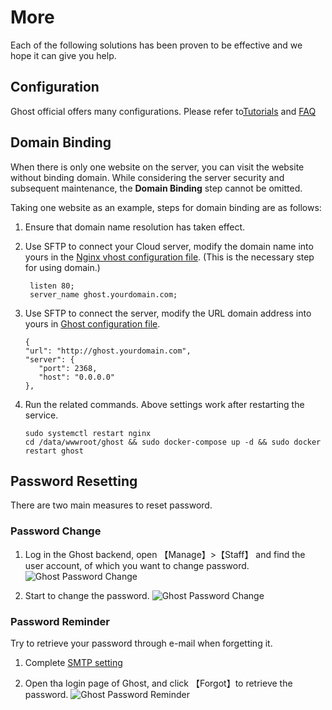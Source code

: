 # More

Each of the following solutions has been proven to be effective and we hope it can give you help.

## Configuration 

Ghost official offers many configurations. Please refer to[Tutorials](https://ghost.org/tutorials/) and [FAQ](https://ghost.org/faq/) 

## Domain Binding

When there is only one website on the server, you can visit the website without binding domain. While considering the server security and subsequent maintenance, the **Domain Binding** step cannot be omitted.

Taking one website as an example, steps for domain binding are as follows:

1. Ensure that domain name resolution has taken effect.
2. Use SFTP to connect your Cloud server, modify the domain name into yours in the [Nginx vhost configuration file](/stack-components.md#nginx). (This is the necessary step for using domain.)
   ```
    listen 80;
    server_name ghost.yourdomain.com;
   ```

3. Use SFTP to connect the server, modify the URL domain address into yours in [Ghost configuration file](/stack-components.md#ghost).
   ```
   {
   "url": "http://ghost.yourdomain.com",
   "server": {
      "port": 2368,
      "host": "0.0.0.0"
   },
   ```
4. Run the related commands. Above settings work after restarting the service.
   ```
   sudo systemctl restart nginx
   cd /data/wwwroot/ghost && sudo docker-compose up -d && sudo docker restart ghost
   ```

## Password Resetting

There are two main measures to reset password.

### Password Change

1. Log in the Ghost backend, open 【Manage】>【Staff】 and find the user account, of which you want to change password.
  ![Ghost Password Change](https://libs.websoft9.com/Websoft9/DocsPicture/en/ghost/ghost-modifypw001-websoft9.png)

2. Start to change the password.
  ![Ghost Password Change](https://libs.websoft9.com/Websoft9/DocsPicture/en/ghost/ghost-modifypw002-websoft9.png)

### Password Reminder

Try to retrieve your password through e-mail when forgetting it.

1. Complete [SMTP setting](/solution-smtp.md)

2. Open tha login page of Ghost, and click 【Forgot】to retrieve the password.
  ![Ghost Password Reminder](https://libs.websoft9.com/Websoft9/DocsPicture/en/ghost/ghost-forgetpw-websoft9.png)
